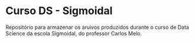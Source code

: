 # Curso DS - Sigmoidal
Repositório para armazenar os aruivos produzidos durante o curso de Data Science da escola Sigmoidal, do professor Carlos Melo.
